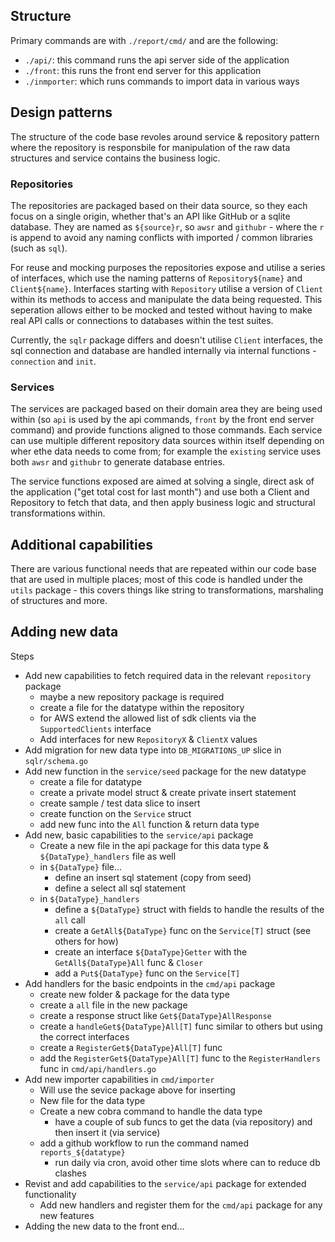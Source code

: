 

## Structure

Primary commands are with `./report/cmd/` and are the following:

- `./api/`: this command runs the api server side of the application
- `./front`: this runs the front end server for this application
- `./inmporter`: which runs commands to import data in various ways

## Design patterns

The structure of the code base revoles around service & repository pattern where the repository is responsbile for manipulation of the raw data structures and service contains the business logic.

### Repositories

The repositories are packaged based on their data source, so they each focus on a single origin, whether that's an API like GitHub or a sqlite database. They are named as `${source}r`, so `awsr` and `githubr` - where the `r` is append to avoid any naming conflicts with imported / common libraries (such as `sql`).

For reuse and mocking purposes the repositories expose and utilise a series of interfaces, which use the naming patterns of `Repository${name}` and `Client${name}`. Interfaces starting with `Repository` utilise a version of `Client` within its methods to access and manipulate the data being requested. This seperation allows either to be mocked and tested without having to make real API calls or connections to databases within the test suites.

Currently, the `sqlr` package differs and doesn't utilise `Client` interfaces, the sql connection and database are handled internally via internal functions - `connection` and `init`.

### Services

The services are packaged based on their domain area they are being used within (so `api` is used by the api commands, `front` by the front end server command) and provide functions aligned to those commands. Each service can use multiple different repository data sources within itself depending on wher ethe data needs to come from; for example the `existing` service uses both `awsr` and `githubr` to generate database entries.

The service functions exposed are aimed at solving a single, direct ask of the application ("get total cost for last month") and use both a Client and Repository to fetch that data, and then apply business logic and structural transformations within.


## Additional capabilities

There are various functional needs that are repeated within our code base that are used in multiple places; most of this code is handled under the `utils` package - this covers things like string to transformations, marshaling of structures and more.

## Adding new data

Steps
- Add new capabilities to fetch required data in the relevant `repository` package
    - maybe a new repository package is required
    - create a file for the datatype within the repository
    - for AWS extend the allowed list of sdk clients via the `SupportedClients` interface
    - Add interfaces for new `RepositoryX` & `ClientX` values
- Add migration for new data type into `DB_MIGRATIONS_UP` slice in `sqlr/schema.go`
- Add new function in the `service/seed` package for the new datatype
    - create a file for datatype
    - create a private model struct & create private insert statement
    - create sample / test data slice to insert
    - create function on the `Service` struct
    - add new func into the `All` function & return data type
- Add new, basic capabilities to the `service/api` package
    - Create a new file in the api package for this data type & `${DataType}_handlers` file as well
    - in `${DataType}` file...
        - define an insert sql statement (copy from seed)
        - define a select all sql statement
    - in `${DataType}_handlers`
        - define a `${DataType}` struct with fields to handle the results of the `all` call
        - create a `GetAll${DataType}` func on the `Service[T]` struct (see others for how)
        - create an interface `${DataType}Getter` with the `GetAll${DataType}All` func & `Closer`
        - add a `Put${DataType}` func on the `Service[T]`
- Add handlers for the basic endpoints in the `cmd/api` package
    - create new folder & package for the data type
    - create a `all` file in the new package
    - create a response struct like `Get${DataType}AllResponse`
    - create a `handleGet${DataType}All[T]` func similar to others but using the correct interfaces
    - create a `RegisterGet${DataType}All[T]` func
    - add the `RegisterGet${DataType}All[T]` func to the `RegisterHandlers` func in `cmd/api/handlers.go`
- Add new importer capabilities in `cmd/importer`
    - Will use the sevice package above for inserting
    - New file for the data type
    - Create a new cobra command to handle the data type
        - have a couple of sub funcs to get the data (via repository) and then insert it (via service)
    - add a github workflow to run the command named `reports_${datatype}`
        - run daily via cron, avoid other time slots where can to reduce db clashes
- Revist and add capabilities to the `service/api` package for extended functionality
    - Add new handlers and register them for the `cmd/api` package for any new features
- Adding the new data to the front end...



